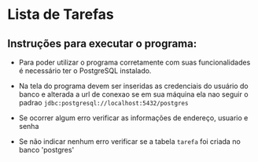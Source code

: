 # Lista de Tarefas

## Instruções para executar o programa:

- Para poder utilizar o programa corretamente com suas funcionalidades é necessário
ter o PostgreSQL instalado.

- Na tela do programa devem ser inseridas as credenciais do usuário do banco e alterada a url de conexao se
em sua máquina ela nao seguir o padrao `jdbc:postgresql://localhost:5432/postgres`

- Se ocorrer algum erro verificar as informações de endereço, usuario e senha

- Se não indicar nenhum erro verificar se a tabela `tarefa` foi criada no banco 'postgres'
